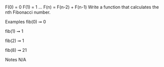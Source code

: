 F(0) = 0
F(1) = 1
...
F(n) = F(n-2) + F(n-1)
Write a function that calculates the nth Fibonacci number.

Examples
fib(0) ➞ 0

fib(1) ➞ 1

fib(2) ➞ 1

fib(8) ➞ 21

Notes
N/A